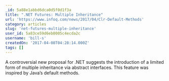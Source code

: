 ```yaml
---
_id: 5a88e1abbd6dca0d5f0d1f3a
title: ".NET Futures: Multiple Inheritance"
url: 'https://www.infoq.com/news/2017/04/Clr-Default-Methods'
category: articles
slug: 'net-futures-multiple-inheritance'
user_id: 5a83ce59d6eb0005c4ecda2c
username: 'bill-s'
createdOn: '2017-04-08T04:28:14.000Z'
tags: []
---
```


A controversial new proposal for .NET suggests the introduction of a limited form of multiple inheritance via abstract interfaces. This feature was inspired by Java’s default methods.
